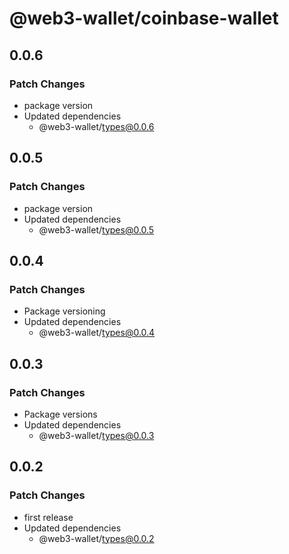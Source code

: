 # @web3-wallet/coinbase-wallet

## 0.0.6

### Patch Changes

- package version
- Updated dependencies
  - @web3-wallet/types@0.0.6

## 0.0.5

### Patch Changes

- package version
- Updated dependencies
  - @web3-wallet/types@0.0.5

## 0.0.4

### Patch Changes

- Package versioning
- Updated dependencies
  - @web3-wallet/types@0.0.4

## 0.0.3

### Patch Changes

- Package versions
- Updated dependencies
  - @web3-wallet/types@0.0.3

## 0.0.2

### Patch Changes

- first release
- Updated dependencies
  - @web3-wallet/types@0.0.2
